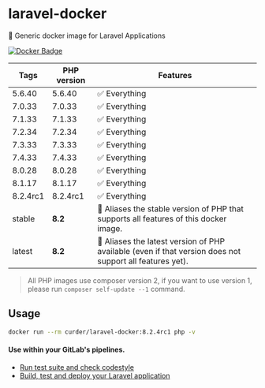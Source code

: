 # laravel-docker

🐳 Generic docker image for Laravel Applications

[![Docker Badge](https://img.shields.io/docker/pulls/curder/laravel-docker)](https://hub.docker.com/r/curder/laravel-docker/)

| Tags     | PHP version | Features                                                                                                 |
|----------|-------------|----------------------------------------------------------------------------------------------------------|
| 5.6.40   | 5.6.40      | ✅ Everything                                                                                             |
| 7.0.33   | 7.0.33      | ✅ Everything                                                                                             |
| 7.1.33   | 7.1.33      | ✅ Everything                                                                                             |
| 7.2.34   | 7.2.34      | ✅ Everything                                                                                             |
| 7.3.33   | 7.3.33      | ✅ Everything                                                                                             |
| 7.4.33   | 7.4.33      | ✅ Everything                                                                                             |
| 8.0.28   | 8.0.28      | ✅ Everything                                                                                             |
| 8.1.17   | 8.1.17      | ✅ Everything                                                                                             |
| 8.2.4rc1 | 8.2.4rc1    | ✅ Everything                                                                                             |
| stable   | **8.2**     | 🔗 Aliases the stable version of PHP that supports all features of this docker image.                    |
| latest   | **8.2**     | 🔗 Aliases the latest version of PHP available (even if that version does not support all features yet). |                            

> All PHP images use composer version 2, if you want to use version 1, please run `composer self-update --1` command.

## Usage

```bash
docker run --rm curder/laravel-docker:8.2.4rc1 php -v
```

#### Use within your GitLab's pipelines.

* [Run test suite and check codestyle](http://lorisleiva.com/using-gitlabs-pipeline-with-laravel/)
* [Build, test and deploy your Laravel application](http://lorisleiva.com/laravel-deployment-using-gitlab-pipelines/)
